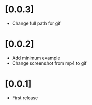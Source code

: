 # [0.0.3]
- Change full path for gif

# [0.0.2]
- Add minimum example
- Change screenshot from mp4 to gif

# [0.0.1]
- First release
